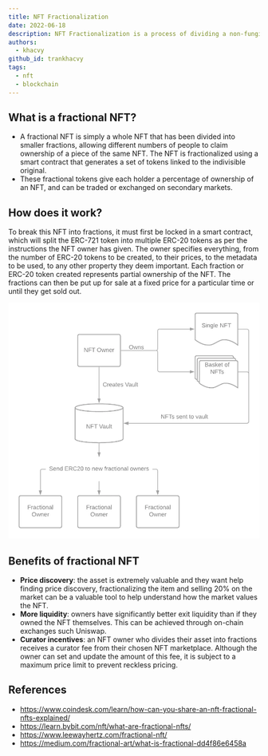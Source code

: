 ```yaml
---
title: NFT Fractionalization
date: 2022-06-18
description: NFT Fractionalization is a process of dividing a non-fungible token (NFT) into smaller, fractional tokens that represent partial ownership of the original NFT. This article provides an overview of fractional NFTs, how they work, and their benefits.
authors:
  - khacvy
github_id: trankhacvy
tags:
  - nft
  - blockchain
---
```


## What is a fractional NFT?

- A fractional NFT is simply a whole NFT that has been divided into smaller fractions, allowing different numbers of people to claim ownership of a piece of the same NFT. The NFT is fractionalized using a smart contract that generates a set of tokens linked to the indivisible original.
- These fractional tokens give each holder a percentage of ownership of an NFT, and can be traded or exchanged on secondary markets.

## How does it work?

To break this NFT into fractions, it must first be locked in a smart contract, which will split the ERC-721 token into multiple ERC-20 tokens as per the instructions the NFT owner has given. The owner specifies everything, from the number of ERC-20 tokens to be created, to their prices, to the metadata to be used, to any other property they deem important. Each fraction or ERC-20 token created represents partial ownership of the NFT. The fractions can then be put up for sale at a fixed price for a particular time or until they get sold out.

![](assets/nft-fractionalization_y8tfcaq.webp)

## Benefits of fractional NFT

- **Price discovery**: the asset is extremely valuable and they want help finding price discovery, fractionalizing the item and selling 20% on the market can be a valuable tool to help understand how the market values the NFT.
- **More liquidity**: owners have significantly better exit liquidity than if they owned the NFT themselves. This can be achieved through on-chain exchanges such Uniswap.
- **Curator incentives**: an NFT owner who divides their asset into fractions receives a curator fee from their chosen NFT marketplace. Although the owner can set and update the amount of this fee, it is subject to a maximum price limit to prevent reckless pricing.

## References

- https://www.coindesk.com/learn/how-can-you-share-an-nft-fractional-nfts-explained/
- https://learn.bybit.com/nft/what-are-fractional-nfts/
- https://www.leewayhertz.com/fractional-nft/
- https://medium.com/fractional-art/what-is-fractional-dd4f86e6458a
